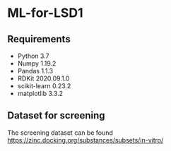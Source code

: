 # ML-for-LSD1




## Requirements
* Python 3.7
* Numpy 1.19.2
* Pandas 1.1.3
* RDKit 2020.09.1.0
* scikit-learn 0.23.2
* matplotlib 3.3.2





## Dataset for screening
The screening dataset can be found https://zinc.docking.org/substances/subsets/in-vitro/
